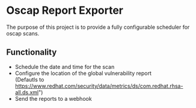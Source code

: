 # Oscap Report Exporter
The purpose of this project is to provide a fully configurable scheduler for oscap scans. 

## Functionality
- Schedule the date and time for the scan
- Configure the location of the global vulnerability report  
(Defautls to https://www.redhat.com/security/data/metrics/ds/com.redhat.rhsa-all.ds.xml")
- Send the reports to a webhook
